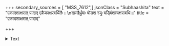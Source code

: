 +++
secondary_sources = [ "MSS_7612",]
jsonClass = "Subhaashita"
text = "एकादशाक्षरात् पादाद् एकैकाक्षरवर्धितैः।  \nखण्डैर्ध्रुवाः षोडश स्युः षड्विंशत्यक्षरावधि॥"
title = "एकादशाक्षरात् पादाद्"

+++

<details><summary>Text</summary>

एकादशाक्षरात् पादाद् एकैकाक्षरवर्धितैः।  
खण्डैर्ध्रुवाः षोडश स्युः षड्विंशत्यक्षरावधि॥
</details>
